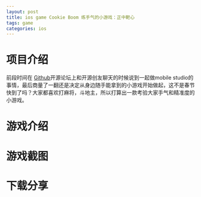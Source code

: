 ```yaml
---
layout: post
title: ios game Cookie Boom 练手气的小游戏：正中靶心  
tags: game
categories: ios
---
```

# 项目介绍

前段时间在 [Github][Github]开源论坛上和开源创友聊天的时候说到一起做mobile studio的事情，最后商量了一翻还是决定从身边随手能拿到的小游戏开始做起，这不是春节快到了吗？大家都喜欢打麻将，斗地主，所以打算出一款考验大家手气和精准度的小游戏。

# 游戏介绍



# 游戏截图



# 下载分享

[Github]:http://baike.baidu.com/item/github
[Candy Crunsh]:http://baike.baidu.com/view/9687592.htm